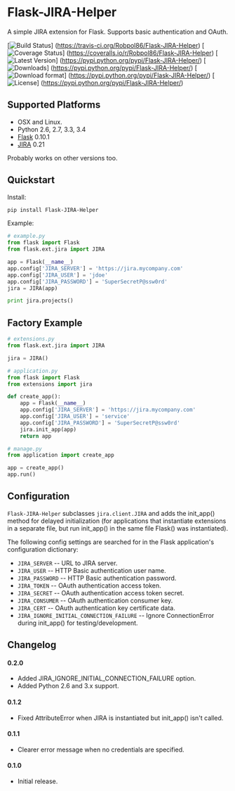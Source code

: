 # Flask-JIRA-Helper

A simple JIRA extension for Flask. Supports basic authentication and OAuth.

[![Build Status](https://travis-ci.org/Robpol86/Flask-JIRA-Helper.svg?branch=master)]
(https://travis-ci.org/Robpol86/Flask-JIRA-Helper)
[![Coverage Status](https://img.shields.io/coveralls/Robpol86/Flask-JIRA-Helper.svg)]
(https://coveralls.io/r/Robpol86/Flask-JIRA-Helper)
[![Latest Version](https://pypip.in/version/Flask-JIRA-Helper/badge.png)]
(https://pypi.python.org/pypi/Flask-JIRA-Helper/)
[![Downloads](https://pypip.in/download/Flask-JIRA-Helper/badge.png)]
(https://pypi.python.org/pypi/Flask-JIRA-Helper/)
[![Download format](https://pypip.in/format/Flask-JIRA-Helper/badge.png)]
(https://pypi.python.org/pypi/Flask-JIRA-Helper/)
[![License](https://pypip.in/license/Flask-JIRA-Helper/badge.png)]
(https://pypi.python.org/pypi/Flask-JIRA-Helper/)

## Supported Platforms

* OSX and Linux.
* Python 2.6, 2.7, 3.3, 3.4
* [Flask](http://flask.pocoo.org/) 0.10.1
* [JIRA](http://jira-python.readthedocs.org/en/latest/) 0.21

Probably works on other versions too.

## Quickstart

Install:
```bash
pip install Flask-JIRA-Helper
```

Example:
```python
# example.py
from flask import Flask
from flask.ext.jira import JIRA

app = Flask(__name__)
app.config['JIRA_SERVER'] = 'https://jira.mycompany.com'
app.config['JIRA_USER'] = 'jdoe'
app.config['JIRA_PASSWORD'] = 'SuperSecretP@ssw0rd'
jira = JIRA(app)

print jira.projects()
```

## Factory Example

```python
# extensions.py
from flask.ext.jira import JIRA

jira = JIRA()
```

```python
# application.py
from flask import Flask
from extensions import jira

def create_app():
    app = Flask(__name__)
    app.config['JIRA_SERVER'] = 'https://jira.mycompany.com'
    app.config['JIRA_USER'] = 'service'
    app.config['JIRA_PASSWORD'] = 'SuperSecretP@ssw0rd'
    jira.init_app(app)
    return app
```

```python
# manage.py
from application import create_app

app = create_app()
app.run()
```

## Configuration

`Flask-JIRA-Helper` subclasses `jira.client.JIRA` and adds the init_app() method for delayed initialization (for
applications that instantiate extensions in a separate file, but run init_app() in the same file Flask() was
instantiated).

The following config settings are searched for in the Flask application's configuration dictionary:
* `JIRA_SERVER` -- URL to JIRA server.
* `JIRA_USER` -- HTTP Basic authentication user name.
* `JIRA_PASSWORD` -- HTTP Basic authentication password.
* `JIRA_TOKEN` -- OAuth authentication access token.
* `JIRA_SECRET` -- OAuth authentication access token secret.
* `JIRA_CONSUMER` -- OAuth authentication consumer key.
* `JIRA_CERT` -- OAuth authentication key certificate data.
* `JIRA_IGNORE_INITIAL_CONNECTION_FAILURE` -- Ignore ConnectionError during init_app() for testing/development.

## Changelog

#### 0.2.0

* Added JIRA_IGNORE_INITIAL_CONNECTION_FAILURE option.
* Added Python 2.6 and 3.x support.

#### 0.1.2

* Fixed AttributeError when JIRA is instantiated but init_app() isn't called.

#### 0.1.1

* Clearer error message when no credentials are specified.

#### 0.1.0

* Initial release.
